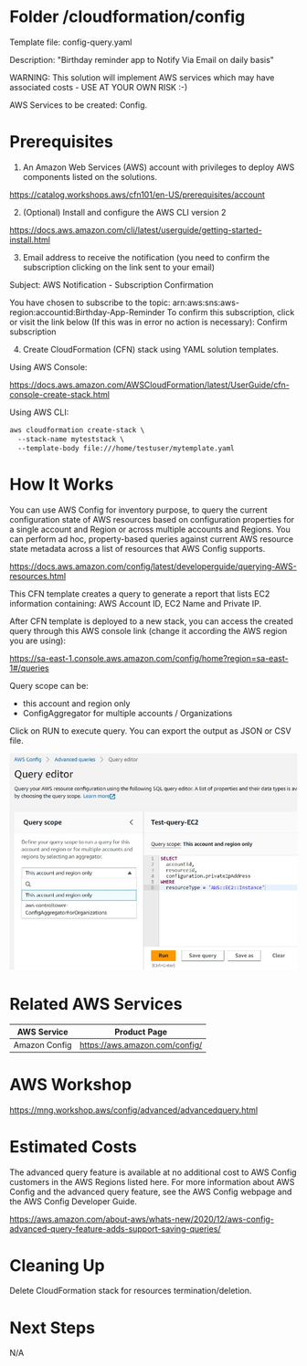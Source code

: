 # Folder /cloudformation/config

Template file: config-query.yaml

Description: "Birthday reminder app to Notify Via Email on daily basis"

WARNING: This solution will implement AWS services which may have associated costs - USE AT YOUR OWN RISK :-)

AWS Services to be created: Config.

# Prerequisites

1) An Amazon Web Services (AWS) account with privileges to deploy AWS components listed on the solutions.

https://catalog.workshops.aws/cfn101/en-US/prerequisites/account

2) (Optional) Install and configure the AWS CLI version 2 

https://docs.aws.amazon.com/cli/latest/userguide/getting-started-install.html

3) Email address to receive the notification (you need to confirm the subscription clicking on the link sent to your email)

Subject: AWS Notification - Subscription Confirmation

You have chosen to subscribe to the topic: 
arn:aws:sns:aws-region:accountid:Birthday-App-Reminder
To confirm this subscription, click or visit the link below (If this was in error no action is necessary): Confirm subscription


4) Create CloudFormation (CFN) stack using YAML solution templates.

Using AWS Console:

https://docs.aws.amazon.com/AWSCloudFormation/latest/UserGuide/cfn-console-create-stack.html


Using AWS CLI:

```
aws cloudformation create-stack \
  --stack-name myteststack \
  --template-body file:///home/testuser/mytemplate.yaml
```

# How It Works

You can use AWS Config for inventory purpose, to query the current configuration state of AWS resources based on configuration properties for a single account and Region or across multiple accounts and Regions. You can perform ad hoc, property-based queries against current AWS resource state metadata across a list of resources that AWS Config supports.


https://docs.aws.amazon.com/config/latest/developerguide/querying-AWS-resources.html


This CFN template creates a query to generate a report that lists EC2 information containing: AWS Account ID, EC2 Name and Private IP.


After CFN template is deployed to a new stack, you can access the created query through this AWS console link (change it according the AWS region you are using):

https://sa-east-1.console.aws.amazon.com/config/home?region=sa-east-1#/queries


Query scope can be:

- this account and region only
- ConfigAggregator for multiple accounts / Organizations

Click on RUN to execute query. You can export the output as JSON or CSV file.

![Alt text](../diagrams/query-scope.jpg?raw=true "Diagram Image")


# Related AWS Services

| AWS Service  | Product Page |
| ------------- | ------------- |
| Amazon Config | https://aws.amazon.com/config/  |

# AWS Workshop

https://mng.workshop.aws/config/advanced/advancedquery.html


# Estimated Costs

The advanced query feature is available at no additional cost to AWS Config customers in the AWS Regions listed here. For more information about AWS Config and the advanced query feature, see the AWS Config webpage and the AWS Config Developer Guide.

https://aws.amazon.com/about-aws/whats-new/2020/12/aws-config-advanced-query-feature-adds-support-saving-queries/

# Cleaning Up

Delete CloudFormation stack for resources termination/deletion.

# Next Steps

N/A